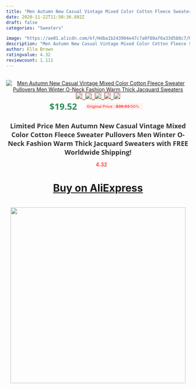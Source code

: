 ```yaml
---
title: "Men Autumn New Casual Vintage Mixed Color Cotton Fleece Sweater Pullovers Men Winter O-Neck Fashion Warm Thick Jacquard Sweaters"
date: 2020-11-22T11:50:36.892Z
draft: false
categories: "Sweaters"

image: "https://ae01.alicdn.com/kf/Hdba1b243904e47c7a0f80af6a33d588c7/Men-Autumn-New-Casual-Vintage-Mixed-Color-Cotton-Fleece-Sweater-Pullovers-Men-Winter-O-Neck-Fashion.jpg"
description: "Men Autumn New Casual Vintage Mixed Color Cotton Fleece Sweater Pullovers Men Winter O-Neck Fashion Warm Thick Jacquard Sweaters"
author: Ella Brown
ratingvalue: 4.32
reviewcount: 1.111
---
```

<br>
<div style="text-align: center;">
<a href="https://s.click.aliexpress.com/e/_9ineaZ" target="_blank" rel="nofollow noopener noreferrer"><img alt="Men Autumn New Casual Vintage Mixed Color Cotton Fleece Sweater Pullovers Men Winter O-Neck Fashion Warm Thick Jacquard Sweaters" class="magnifier-image" src="https://ae01.alicdn.com/kf/Hdba1b243904e47c7a0f80af6a33d588c7/Men-Autumn-New-Casual-Vintage-Mixed-Color-Cotton-Fleece-Sweater-Pullovers-Men-Winter-O-Neck-Fashion.jpg_640x640.jpg">
<br>
<img style="border:1px solid salmon" src="https://ae01.alicdn.com/kf/Hdba1b243904e47c7a0f80af6a33d588c7/Men-Autumn-New-Casual-Vintage-Mixed-Color-Cotton-Fleece-Sweater-Pullovers-Men-Winter-O-Neck-Fashion.jpg_120x120.jpg">&nbsp;&nbsp;<img style="border:1px solid salmon" src="https://ae01.alicdn.com/kf/H2dd623bd03fa460ebb86ba8fd92436bfa/Men-Autumn-New-Casual-Vintage-Mixed-Color-Cotton-Fleece-Sweater-Pullovers-Men-Winter-O-Neck-Fashion.jpg_120x120.jpg">&nbsp;&nbsp;<img style="border:1px solid salmon" src="https://ae01.alicdn.com/kf/He505c7487b96421e87a0ace122d5bbec0/Men-Autumn-New-Casual-Vintage-Mixed-Color-Cotton-Fleece-Sweater-Pullovers-Men-Winter-O-Neck-Fashion.jpg_120x120.jpg">&nbsp;&nbsp;<img style="border:1px solid salmon" src="https://ae01.alicdn.com/kf/H467f06be663e4e1ca76fe23e754aad825/Men-Autumn-New-Casual-Vintage-Mixed-Color-Cotton-Fleece-Sweater-Pullovers-Men-Winter-O-Neck-Fashion.jpg_120x120.jpg">&nbsp;&nbsp;<img style="border:1px solid salmon" src="https://ae01.alicdn.com/kf/H75438452fd784060a6c370e27a85266ey/Men-Autumn-New-Casual-Vintage-Mixed-Color-Cotton-Fleece-Sweater-Pullovers-Men-Winter-O-Neck-Fashion.jpg_120x120.jpg"></a></div><br0>
<div style="text-align: center;"><span style="background-color: white; border: 0px; box-sizing: border-box; color: seagreen; display: inline-block; font-family: &quot;open sans&quot; , &quot;arial&quot; , &quot;helvetica&quot; , sans-serif , &quot;heiti&quot;; font-size: 24px; font-stretch: inherit; font-weight: 700; line-height: inherit; margin: 0px 10px 0px 0px; padding: 0px; vertical-align: middle;">$19.52 </span>
<span style="background: rgb(255 , 241 , 241); border-radius: 3px; border: 0px; box-sizing: border-box; color: #ff4747; display: inline-block; font-family: inherit; font-size: 12px; font-stretch: inherit; font-style: inherit; font-variant: inherit; font-weight: 600; line-height: inherit; margin: 0px; padding: 2px 5px; transform: scale(0.9); vertical-align: middle;">Original Price : <b style="text-decoration: line-through;">$39.03 </b> 50%&nbsp;&nbsp;</span></div>
<h1 style="color: #333333; display: inline-block; font-family: &quot;open sans&quot; , &quot;arial&quot; , &quot;helvetica&quot; , sans-serif , &quot;heiti&quot;; font-size: 18px; font-stretch: inherit; font-weight: 700; text-align: center;">Limited Price Men Autumn New Casual Vintage Mixed Color Cotton Fleece Sweater Pullovers Men Winter O-Neck Fashion Warm Thick Jacquard Sweaters with FREE Worldwide Shipping!</h1>
<div style="color: #ff4747; text-align: center;">
<img src="https://4.bp.blogspot.com/-M0ZcTcb-5uY/XleCXlxnR4I/AAAAAAAAAEc/OrjgMkXV1oMQFaCRZj5HQwOCBcu3w1FegCPcBGAYYCw/s1600/star.png" style="height: 15px;">&nbsp;<b>4.32</b></div>
<div class="button_cont" align="center"><a class="buynow_a" href="https://s.click.aliexpress.com/e/_9ineaZ" target="_blank" rel="nofollow noopener noreferrer"><H1>Buy on AliExpress</H1></a></div><br>
<div class="separator" style="clear: both; text-align: center;">
<img src="https://lh3.googleusercontent.com/-pTy5HemUv9M/XlePHvY0dAI/AAAAAAAAAE4/0nX5iRUoIWY8eMW9Dpxeirr157OZliDIgCLcBGAsYHQ/s1600/badge.gif" width="480">
</div>
